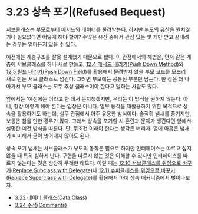 # 3.23 상속 포기(Refused Bequest)
서브클래스는 부모로부터 메서드와 데이터를 물려받는다. 하지만 부모의 유산을 원치않거나 필요없다면 어떻게 해야 할까? 수많은 유산 중에서 관심 있는 몇 개만 받고 끝내려는 경우는 얼마든지 있을 수 있다.

예전에는 계층구조를 잘못 설계했기 때문으로 봤다. 이 관점에서의 해법은, 먼저 같은 계층에 서브클래스를 하나 새로 만들고, [12.4 메서드 내리기(Push Down Method)](https://github.com/wonder13662/refactoring-v2/blob/writing/chapter12/12-4.md)와 [12.5 필드 내리기(Push Down Field)](https://github.com/wonder13662/refactoring-v2/blob/writing/chapter12/12-5.md)를 활용해서 물려받지 않을 부모 코드를 모조리 새로 만든 서브 클래스로 넘긴다. 그러면 부모에는 공통된 부분만 남는다. 한 걸음 더 나아가서 부모 클래스는 모두 추상 클래스여야 한다고 말하는 사람도 많다.

앞에서는 '예전에는'이라고 한 데서 눈치챘겠지만, 우리는 이 방식을 권하지 않는다. 아니, 항상 이렇게 해야 한다는 입장은 아니다. 일부 동작을 재활용하기 위한 목적으로 상속을 활용하기도 하는데, 실무 관점에서 아주 유용한 방식이다. 솔직히 냄새를 풍기지만, 보통은 참을 만한 경우가 많다. 그래서 상속을 포기할 시 혼란과 문제가 생긴다면 앞에서 설명한 예전 방식을 따른다. 단, 무조건 이래야 한다는 생각은 버리자. 열에 아홉은 냄새가 미미해서 굳이 씻어내지 않아도 된다.

상속 포기 냄새는 서브클래스가 부모의 동작은 필요로 하지만 인터페이스는 따르고 싶지 않을 때 특히 심하게 난다. 구현을 따르지 않는 것은 이해할 수 있지만 인터페이스를 따르지 않는다는 것은 상당히 무례한 태도다. 이럴 때는 [12.10 서브클래스를 위임으로 바꾸기(Replace Subclass with Delegate)](https://github.com/wonder13662/refactoring-v2/blob/writing/chapter12/12-10.md)나 [12.11 슈퍼클래스를 위임으로 바꾸기(Replace Superclass with Delegate)](https://github.com/wonder13662/refactoring-v2/blob/writing/chapter12/12-11.md)를 활용해서 아예 상속 매커니즘에서 벗어나보자.

- [3.22 데이터 클래스(Data Class)](https://github.com/wonder13662/refactoring-v2/blob/writing/chapter03/3-22.md)
- [3.24 주석(Comments)](https://github.com/wonder13662/refactoring-v2/blob/writing/chapter03/3-24.md)